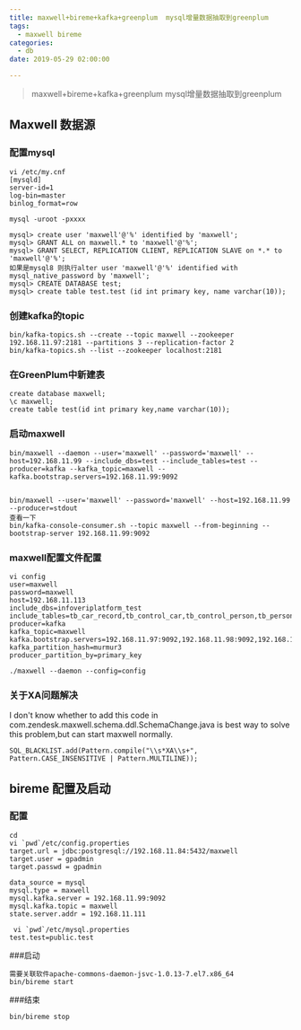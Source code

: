 ```yaml
---
title: maxwell+bireme+kafka+greenplum  mysql增量数据抽取到greenplum
tags:
  - maxwell bireme
categories:
  - db
date: 2019-05-29 02:00:00

---
```



> maxwell+bireme+kafka+greenplum  mysql增量数据抽取到greenplum
<!-- more -->
## Maxwell 数据源
### 配置mysql
```
vi /etc/my.cnf
[mysqld]
server-id=1
log-bin=master
binlog_format=row

mysql -uroot -pxxxx

mysql> create user 'maxwell'@'%' identified by 'maxwell';
mysql> GRANT ALL on maxwell.* to 'maxwell'@'%';
mysql> GRANT SELECT, REPLICATION CLIENT, REPLICATION SLAVE on *.* to 'maxwell'@'%';
如果是mysql8 则执行alter user 'maxwell'@'%' identified with mysql_native_password by 'maxwell';
mysql> CREATE DATABASE test;
mysql> create table test.test (id int primary key, name varchar(10));
```

### 创建kafka的topic
```
bin/kafka-topics.sh --create --topic maxwell --zookeeper 192.168.11.97:2181 --partitions 3 --replication-factor 2
bin/kafka-topics.sh --list --zookeeper localhost:2181
```

### 在GreenPlum中新建表
```
create database maxwell;
\c maxwell;
create table test(id int primary key,name varchar(10));
```
### 启动maxwell
```
bin/maxwell --daemon --user='maxwell' --password='maxwell' --host=192.168.11.99 --include_dbs=test --include_tables=test --producer=kafka --kafka_topic=maxwell --kafka.bootstrap.servers=192.168.11.99:9092


bin/maxwell --user='maxwell' --password='maxwell' --host=192.168.11.99 --producer=stdout
查看一下
bin/kafka-console-consumer.sh --topic maxwell --from-beginning --bootstrap-server 192.168.11.99:9092
```
### maxwell配置文件配置

```
vi config
user=maxwell
password=maxwell
host=192.168.11.113
include_dbs=infoveriplatform_test
include_tables=tb_car_record,tb_control_car,tb_control_person,tb_person_record,tb_key_car_record,tb_key_person_record,tb_security_clearance
producer=kafka
kafka_topic=maxwell
kafka.bootstrap.servers=192.168.11.97:9092,192.168.11.98:9092,192.168.11.99:9092
kafka_partition_hash=murmur3
producer_partition_by=primary_key

./maxwell --daemon --config=config
```

### 关于XA问题解决
 I don't know whether to add this code in com.zendesk.maxwell.schema.ddl.SchemaChange.java is best way to solve this problem,but can start maxwell normally.
```
SQL_BLACKLIST.add(Pattern.compile("\\s*XA\\s+", Pattern.CASE_INSENSITIVE | Pattern.MULTILINE));
```
## bireme 配置及启动
### 配置
```
cd 
vi `pwd`/etc/config.properties
target.url = jdbc:postgresql://192.168.11.84:5432/maxwell
target.user = gpadmin
target.passwd = gpadmin

data_source = mysql
mysql.type = maxwell
mysql.kafka.server = 192.168.11.99:9092
mysql.kafka.topic = maxwell
state.server.addr = 192.168.11.111

 vi `pwd`/etc/mysql.properties
test.test=public.test
```
###启动

```
需要关联软件apache-commons-daemon-jsvc-1.0.13-7.el7.x86_64
bin/bireme start
```
###结束
```
bin/bireme stop
```

